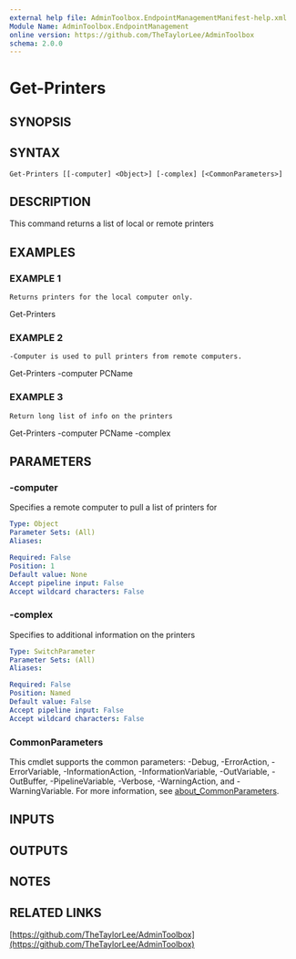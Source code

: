 ```yaml
---
external help file: AdminToolbox.EndpointManagementManifest-help.xml
Module Name: AdminToolbox.EndpointManagement
online version: https://github.com/TheTaylorLee/AdminToolbox
schema: 2.0.0
---
```


# Get-Printers

## SYNOPSIS

## SYNTAX

```
Get-Printers [[-computer] <Object>] [-complex] [<CommonParameters>]
```

## DESCRIPTION
This command returns a list of local or remote printers

## EXAMPLES

### EXAMPLE 1
```
Returns printers for the local computer only.
```

Get-Printers

### EXAMPLE 2
```
-Computer is used to pull printers from remote computers.
```

Get-Printers -computer PCName

### EXAMPLE 3
```
Return long list of info on the printers
```

Get-Printers -computer PCName -complex

## PARAMETERS

### -computer
Specifies a remote computer to pull a list of printers for

```yaml
Type: Object
Parameter Sets: (All)
Aliases:

Required: False
Position: 1
Default value: None
Accept pipeline input: False
Accept wildcard characters: False
```

### -complex
Specifies to additional information on the printers

```yaml
Type: SwitchParameter
Parameter Sets: (All)
Aliases:

Required: False
Position: Named
Default value: False
Accept pipeline input: False
Accept wildcard characters: False
```

### CommonParameters
This cmdlet supports the common parameters: -Debug, -ErrorAction, -ErrorVariable, -InformationAction, -InformationVariable, -OutVariable, -OutBuffer, -PipelineVariable, -Verbose, -WarningAction, and -WarningVariable. For more information, see [about_CommonParameters](http://go.microsoft.com/fwlink/?LinkID=113216).

## INPUTS

## OUTPUTS

## NOTES

## RELATED LINKS

[https://github.com/TheTaylorLee/AdminToolbox](https://github.com/TheTaylorLee/AdminToolbox)

